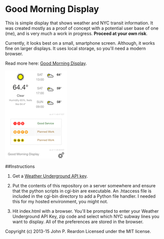 # Good Morning Display

This is simple display that shows weather and NYC transit information. It was created mostly as a proof of concept with a potential user base of one (me), and is very much a work in progress. **Proceed at your own risk**.

Currently, it looks best on a small, smartphone screen. Although, it works fine on larger displays. It uses local storage, so you'll need a modern browser.

Read more here: [Good Morning Display](http://jpreardon.com/projects/good-morning-display/).

![Good Morning Display Screenshot](img/screenshot.png)

##Instructions

1. Get a [Weather Underground API key](http://www.wunderground.com/weather/api/).

2. Put the contents of this repository on a server somewhere and ensure that the python scripts in cgi-bin are executable. An .htaccess file is included in the cgi-bin directory to add a Python file handler. I needed this for my hosted environment, you might not.

3. Hit index.html with a browser. You'll be prompted to enter your Weather Underground API Key, zip code and select which NYC subway lines you want to display. All of the preferences are stored in the browser.

Copyright (c) 2013-15 John P. Reardon Licensed under the MIT license.
